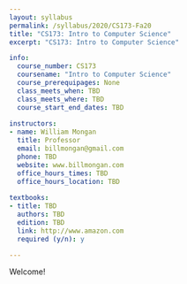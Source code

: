 ```yaml
---
layout: syllabus
permalink: /syllabus/2020/CS173-Fa20
title: "CS173: Intro to Computer Science"
excerpt: "CS173: Intro to Computer Science"

info:
  course_number: CS173
  coursename: "Intro to Computer Science"
  course_prerequipages: None
  class_meets_when: TBD
  class_meets_where: TBD
  course_start_end_dates: TBD
  
instructors:
- name: William Mongan
  title: Professor
  email: billmongan@gmail.com
  phone: TBD
  website: www.billmongan.com
  office_hours_times: TBD
  office_hours_location: TBD
  
textbooks:
- title: TBD
  authors: TBD
  edition: TBD
  link: http://www.amazon.com
  required (y/n): y

---
```


Welcome!